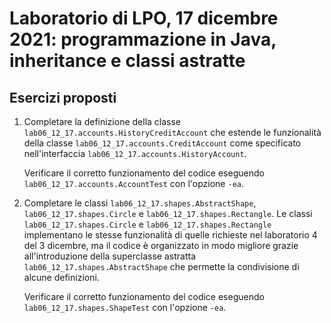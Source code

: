 # Laboratorio di LPO, 17 dicembre 2021: programmazione in Java, inheritance e classi astratte

## Esercizi proposti

1. Completare la definizione della classe `lab06_12_17.accounts.HistoryCreditAccount` che estende le funzionalità della classe
   `lab06_12_17.accounts.CreditAccount` come specificato nell'interfaccia `lab06_12_17.accounts.HistoryAccount`.  

   Verificare il corretto funzionamento del codice eseguendo `lab06_12_17.accounts.AccountTest` con l'opzione `-ea`.

1. Completare le classi `lab06_12_17.shapes.AbstractShape`, `lab06_12_17.shapes.Circle` e `lab06_12_17.shapes.Rectangle`. Le classi
    `lab06_12_17.shapes.Circle` e `lab06_12_17.shapes.Rectangle` implementano le stesse funzionalità di quelle richieste nel laboratorio
    4 del 3 dicembre, ma il codice è organizzato in modo migliore grazie all'introduzione della superclasse astratta
  `lab06_12_17.shapes.AbstractShape` che permette la condivisione di alcune definizioni.
  
    Verificare il corretto funzionamento del codice eseguendo `lab06_12_17.shapes.ShapeTest` con l'opzione `-ea`. 

